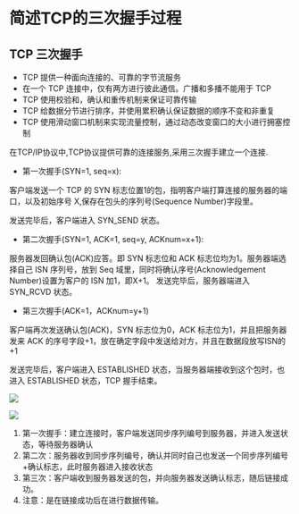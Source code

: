 # 简述TCP的三次握手过程


## TCP 三次握手
* TCP 提供一种面向连接的、可靠的字节流服务
* 在一个 TCP 连接中，仅有两方进行彼此通信。广播和多播不能用于 TCP
* TCP 使用校验和，确认和重传机制来保证可靠传输
* TCP 给数据分节进行排序，并使用累积确认保证数据的顺序不变和非重复
* TCP 使用滑动窗口机制来实现流量控制，通过动态改变窗口的大小进行拥塞控制



在TCP/IP协议中,TCP协议提供可靠的连接服务,采用三次握手建立一个连接.

* 第一次握手(SYN=1, seq=x):

客户端发送一个 TCP 的 SYN 标志位置1的包，指明客户端打算连接的服务器的端口，以及初始序号 X,保存在包头的序列号(Sequence Number)字段里。

发送完毕后，客户端进入 SYN_SEND 状态。

* 第二次握手(SYN=1, ACK=1, seq=y, ACKnum=x+1):

服务器发回确认包(ACK)应答。即 SYN 标志位和 ACK 标志位均为1。服务器端选择自己 ISN 序列号，放到 Seq 域里，同时将确认序号(Acknowledgement Number)设置为客户的 ISN 加1，即X+1。 发送完毕后，服务器端进入 SYN_RCVD 状态。

* 第三次握手(ACK=1，ACKnum=y+1)

客户端再次发送确认包(ACK)，SYN 标志位为0，ACK 标志位为1，并且把服务器发来 ACK 的序号字段+1，放在确定字段中发送给对方，并且在数据段放写ISN的+1

发送完毕后，客户端进入 ESTABLISHED 状态，当服务器端接收到这个包时，也进入 ESTABLISHED 状态，TCP 握手结束。

![](http://sylarimage.oss-cn-shenzhen.aliyuncs.com/2019-07-23-135114.png)

![](http://sylarimage.oss-cn-shenzhen.aliyuncs.com/2019-07-23-135118.jpg)


1. 第一次握手：建立连接时，客户端发送同步序列编号到服务器，并进入发送状态，等待服务器确认
2. 第二次：服务器收到同步序列编号，确认并同时自己也发送一个同步序列编号+确认标志，此时服务器进入接收状态
3. 第三次：客户端收到服务器发送的包，并向服务器发送确认标志，随后链接成功。
4. 注意：是在链接成功后在进行数据传输。
